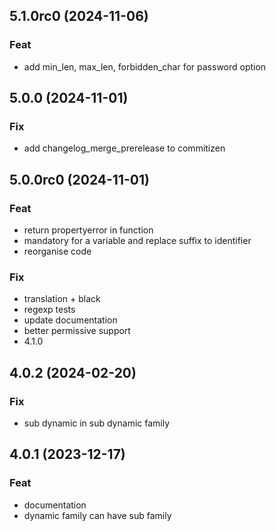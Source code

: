 ## 5.1.0rc0 (2024-11-06)

### Feat

- add min_len, max_len, forbidden_char for password option

## 5.0.0 (2024-11-01)

### Fix

- add changelog_merge_prerelease to commitizen

## 5.0.0rc0 (2024-11-01)

### Feat

- return propertyerror in function
- mandatory for a variable and replace suffix to identifier
- reorganise code

### Fix

- translation + black
- regexp tests
- update documentation
- better permissive support
- 4.1.0

## 4.0.2 (2024-02-20)

### Fix

- sub dynamic in sub dynamic family

## 4.0.1 (2023-12-17)

### Feat

- documentation
- dynamic family can have sub family
